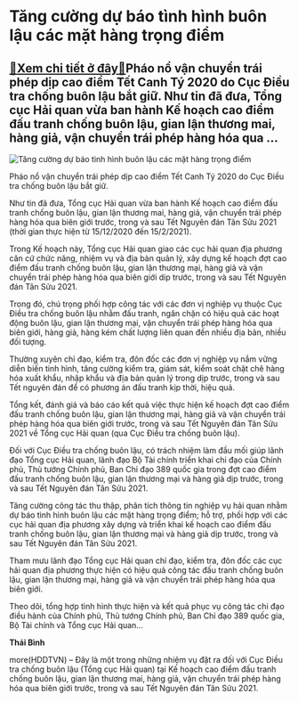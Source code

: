 Tăng cường dự báo tình hình buôn lậu các mặt hàng trọng điểm
============================================================

[:gift:Xem chi tiết ở đây:gift:](https://hddtvn.com/tang-cuong-du-bao-tinh-hinh-buon-lau-cac-mat-hang-trong-diem/)Pháo nổ vận chuyển trái phép dịp cao điểm Tết Canh Tý 2020 do Cục Điều tra chống buôn lậu bắt giữ. Như tin đã đưa, Tổng cục Hải quan vừa ban hành Kế hoạch cao điểm đấu tranh chống buôn lậu, gian lận thương mai, hàng giả, vận chuyển trái phép hàng hóa qua …
----------------------------------------------------------------------------------------------------------------------------------------------------------------------------------------------------------------------------------------------------------------





![Tăng cường dự báo tình hình buôn lậu các mặt hàng trọng điểm](https://hddtvn.com/wp-content/uploads/2021/01/0848_0353_0935_IMG_1579056541138_1579056645662.jpg "Tăng cường dự báo tình hình buôn lậu các mặt hàng trọng điểm")


Pháo nổ vận chuyển trái phép dịp cao điểm Tết Canh Tý 2020 do Cục Điều tra chống buôn lậu bắt giữ.



Như tin đã đưa, Tổng cục Hải quan vừa ban hành Kế hoạch cao điểm đấu tranh chống buôn lậu, gian lận thương mai, hàng giả, vận chuyển trái phép hàng hóa qua biên giới trước, trong và sau Tết Nguyên đán Tân Sửu 2021 (thời gian thực hiện từ 15/12/2020 đến 15/2/2021).


Trong Kế hoạch này, Tổng cục Hải quan giao các cục hải quan địa phương căn cứ chức năng, nhiệm vụ và địa bàn quản lý, xây dựng kế hoạch đợt cao điểm đấu tranh chống buôn lậu, gian lận thương mại, hàng giả và vận chuyển trái phép hàng hóa qua biên giới dip trước, trong và sau Tết Nguyên đán Tân Sửu 2021.


Trong đó, chú trọng phối hợp công tác với các đơn vị nghiệp vụ thuộc Cục Điều tra chống buôn lậu nhằm đấu tranh, ngăn chặn có hiệu quả các hoạt động buôn lậu, gian lận thương mại, vận chuyển trái phép hàng hóa qua biên giới, hàng giả, hàng kém chất lượng liên quan đến nhiều địa bản, nhiều đối tượng.


Thường xuyên chỉ đạo, kiểm tra, đôn đốc các đơn vị nghiệp vụ nắm vững diễn biến tinh hình, tăng cường kiểm tra, giám sát, kiểm soát chặt chẽ hàng hóa xuất khẩu, nhập khẩu và địa bản quản lý trong dịp trước, trong và sau Tết nguyên đán để có phương án đấu tranh kịp thời, hiệu quả.


Tổng kết, đánh giá và báo cáo kết quả việc thực hiện kế hoạch đợt cao điểm đấu tranh chống buôn lậu, gian lận thương mại, hàng giả và vận chuyển trái phép hàng hóa qua biên giới trước, trong và sau Tết Nguyên đán Tân Sửu 2021 về Tổng cục Hải quan (qua Cục Điều tra chống buôn lậu).


Đối với Cục Điều tra chống buôn lậu, có trách nhiệm làm đầu mối giúp lãnh đạo Tổng cục Hải quan, lãnh đạo Bộ Tài chính triển khai chi đạo của Chính phủ, Thủ tướng Chính phủ, Ban Chỉ đạo 389 quốc gia trong đợt cao điểm đấu tranh chống buôn lậu, gian lận thương mại và hàng giả dịp trước, trong và sau Tết Nguyên đán Tân Sửu 2021.


Tăng cường công tác thu thập, phân tích thông tin nghiệp vụ hải quan nhằm dự báo tình hình buôn lậu các mặt hàng trọng điểm; hỗ trợ, phối hợp với các cục hải quan địa phương xây dựng và triển khai kế hoạch cao điểm đấu tranh chống buôn lậu, gian lận thương mại và hàng giả dịp trước, trong và sau Tết Nguyên đán Tân Sửu 2021.


Tham mưu lãnh đạo Tổng cục Hải quan chỉ đạo, kiểm tra, đôn đốc các cục hải quan địa phương thực hiện có hiệu quả công tác đấu tranh chống buôn lậu, gian lận thương mại, hàng giả và vận chuyển trái phép hàng hóa qua biên giới.


Theo dõi, tổng hợp tình hình thực hiện và kết quả phục vụ công tác chi đạo điều hành của Chính phủ, Thủ tướng Chính phủ, Ban Chỉ đạo 389 quốc gia, Bộ Tài chính và Tổng cục Hải quan…




**Thái Bình**



more(HDDTVN) – Đây là một trong những nhiệm vụ đặt ra đối với Cục Điều tra chống buôn lậu (Tổng cục Hải quan) tại Kế hoạch cao điểm đấu tranh chống buôn lậu, gian lận thương mai, hàng giả, vận chuyển trái phép hàng hóa qua biên giới trước, trong và sau Tết Nguyên đán Tân Sửu 2021.

